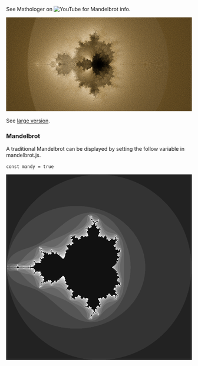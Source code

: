 See Mathologer on ![YouTube](https://www.youtube.com/watch?v=9gk_8mQuerg) for Mandelbrot info.

![](buddhabrot_small.png)

See [large version](buddhabrot.png).

### Mandelbrot
A traditional Mandelbrot can be displayed by setting the follow variable in
mandelbrot.js.

```
const mandy = true
```

![](mandelbrot.png)
